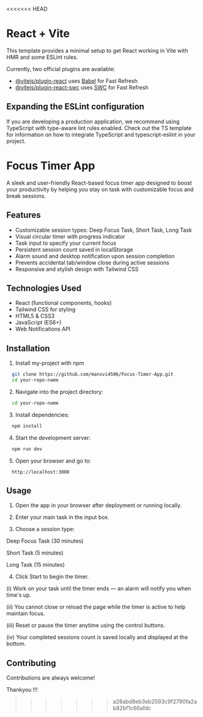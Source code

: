 <<<<<<< HEAD
# React + Vite

This template provides a minimal setup to get React working in Vite with HMR and some ESLint rules.

Currently, two official plugins are available:

- [@vitejs/plugin-react](https://github.com/vitejs/vite-plugin-react/blob/main/packages/plugin-react) uses [Babel](https://babeljs.io/) for Fast Refresh
- [@vitejs/plugin-react-swc](https://github.com/vitejs/vite-plugin-react/blob/main/packages/plugin-react-swc) uses [SWC](https://swc.rs/) for Fast Refresh

## Expanding the ESLint configuration

If you are developing a production application, we recommend using TypeScript with type-aware lint rules enabled. Check out the TS template for information on how to integrate TypeScript and typescript-eslint in your project.

# Focus Timer App

A sleek and user-friendly React-based focus timer app designed to boost your productivity by helping you stay on task with customizable focus and break sessions.

## Features

- Customizable session types: Deep Focus Task, Short Task, Long Task  
- Visual circular timer with progress indicator  
- Task input to specify your current focus  
- Persistent session count saved in localStorage  
- Alarm sound and desktop notification upon session completion  
- Prevents accidental tab/window close during active sessions  
- Responsive and stylish design with Tailwind CSS  

## Technologies Used
- React (functional components, hooks)  
- Tailwind CSS for styling  
- HTML5 & CSS3  
- JavaScript (ES6+)  
- Web Notifications API  
## Installation

1. Install my-project with npm

```bash
  git clone https://github.com/mansvi4506/Focus-Timer-App.git
  cd your-repo-name
```

2. Navigate into the project directory:

```bash
  cd your-repo-name
```

3. Install dependencies:

```bash
  npm install
```

4. Start the development server:

```bash
  npm run dev
```

5. Open your browser and go to:

```http
  http://localhost:3000
```
## Usage

1. Open the app in your browser after deployment or running locally.

2. Enter your main task in the input box.

3. Choose a session type:

 Deep Focus Task (30 minutes)

 Short Task (5 minutes)

 Long Task (15 minutes)

4. Click Start to begin the timer.

(i) Work on your task until the timer ends — an alarm will notify you when time's up.

(ii) You cannot close or reload the page while the timer is active to help maintain focus.

(iii) Reset or pause the timer anytime using the control buttons.

(iv) Your completed sessions count is saved locally and displayed at the bottom.
## Contributing

Contributions are always welcome!

Thankyou !!!
>>>>>>> a28abd8eb3eb2593c9f2790fa2ab82bf1c66afdc
